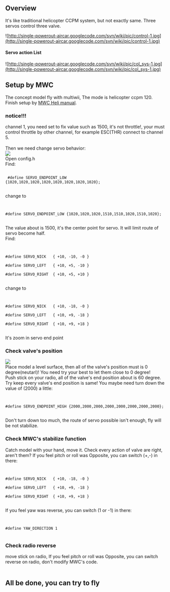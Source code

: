 ## Overview ##
It's like traditional helicopter CCPM system, but not exactly same. Three servos control three valve.

![http://single-powerout-aircar.googlecode.com/svn/wiki/pic/control-1.jpg](http://single-powerout-aircar.googlecode.com/svn/wiki/pic/control-1.jpg)

#### Servo action List ####
![http://single-powerout-aircar.googlecode.com/svn/wiki/pic/col_sys-1.jpg](http://single-powerout-aircar.googlecode.com/svn/wiki/pic/col_sys-1.jpg)

## Setup by MWC ##
The concept model fly with multiwii, The mode is helicopter ccpm 120. Finish setup by [MWC Heli manual](http://fotoflygarn.blogspot.com/2012/04/multiwii-helicopter.html).
### notice!!! ###
channel 1, you need set to fix value such as 1500, it's not throttle!, your must control throttle by other channel, for example ESC(THR) connect to channel 5.<br><br>
Then we need change servo behavior:<br>
<img src='http://single-powerout-aircar.googlecode.com/svn/wiki/pic/control-2.jpg' /><br>
Open config.h<br>
Find:<pre><code><br>
#define SERVO_ENDPOINT_LOW {1020,1020,1020,1020,1020,1020,1020,1020};<br>
</code></pre>
change to<br>
<pre><code><br>
#define SERVO_ENDPOINT_LOW {1020,1020,1020,1510,1510,1020,1510,1020};<br>
</code></pre>
The value about is 1500, it's the center point for servo. It will limit route of servo become half.<br>
Find:<br>
<pre><code><br>
#define SERVO_NICK   { +10, -10, -0 }<br>
#define SERVO_LEFT   { +10, +5, -10 }<br>
#define SERVO_RIGHT  { +10, +5, +10 }<br>
</code></pre>
change to<br>
<pre><code><br>
#define SERVO_NICK   { +10, -18, -0 }<br>
#define SERVO_LEFT   { +10, +9, -18 }<br>
#define SERVO_RIGHT  { +10, +9, +18 }<br>
</code></pre>
It's zoom in servo end point<br>
<h3>Check valve's position</h3>
<img src='http://single-powerout-aircar.googlecode.com/svn/wiki/pic/control-3.jpg' /><br>
Place model a level surface, then all of the valve's position must is 0 degree(neutarl)! You need try your best to let them close to 0 degree!<br>
Push stick on your radio, all of the valve's end position about is 60 degree. Try keep every valve's end position is same! You maybe need turn down the value of  (2000) a little:<br>
<pre><code><br>
#define SERVO_ENDPOINT_HIGH {2000,2000,2000,2000,2000,2000,2000,2000};<br>
</code></pre>
Don't turn down too much, the route of servo possible isn't enough, fly will be not stabilize.<br>
<h3>Check MWC's stabilize function</h3>
Catch model with your hand, move it. Check every action of valve are right, aren't them? If you feel pitch or roll was Opposite, you can switch (+,-) in there:<br>
<pre><code><br>
#define SERVO_NICK   { +10, -18, -0 }<br>
#define SERVO_LEFT   { +10, +9, -18 }<br>
#define SERVO_RIGHT  { +10, +9, +18 }<br>
</code></pre>
If you feel yaw was reverse, you can switch (1 or -1) in there:<br>
<pre><code><br>
#define YAW_DIRECTION 1<br>
</code></pre>

<h3>Check radio reverse</h3>
move stick on radio,  If you feel pitch or roll was Opposite, you can switch reverse on radio, don't modify MWC's code.<br>
<br>
<h2>All be done, you can try to fly</h2>



